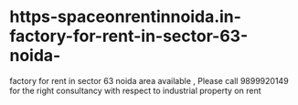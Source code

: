 # https-spaceonrentinnoida.in-factory-for-rent-in-sector-63-noida-
factory for rent in sector 63 noida area available , Please call 9899920149 for the right consultancy with respect to industrial property on rent
